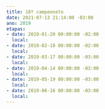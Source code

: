 ```yaml
---
title: 18º campeonato
date: 2021-07-13 21:14:00 -03:00
ano: 2019
etapas:
- date: 2019-01-20 00:00:00 -02:00
  local: 
- date: 2019-02-10 00:00:00 -02:00
  local: 
- date: 2019-03-17 00:00:00 -03:00
  local: 
- date: 2019-04-14 00:00:00 -03:00
  local: 
- date: 2019-05-19 00:00:00 -03:00
  local: 
- date: 2019-06-16 00:00:00 -03:00
  local: 
---
```


